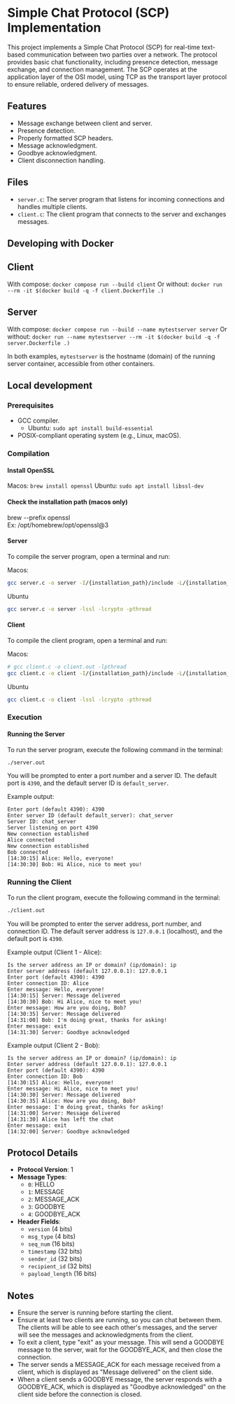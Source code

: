 # Simple Chat Protocol (SCP) Implementation

This project implements a Simple Chat Protocol (SCP) for real-time text-based communication between two parties over a network. The protocol provides basic chat functionality, including presence detection, message exchange, and connection management. The SCP operates at the application layer of the OSI model, using TCP as the transport layer protocol to ensure reliable, ordered delivery of messages.

## Features

- Message exchange between client and server.
- Presence detection.
- Properly formatted SCP headers.
- Message acknowledgment.
- Goodbye acknowledgment.
- Client disconnection handling.

## Files

- `server.c`: The server program that listens for incoming connections and handles multiple clients.
- `client.c`: The client program that connects to the server and exchanges messages.

## Developing with Docker
## Client

With compose: `docker compose run --build client`
Or without: `docker run --rm -it $(docker build -q -f client.Dockerfile .)`

## Server

With compose: `docker compose run --build --name mytestserver server`
Or without: `docker run --name mytestserver --rm -it $(docker build -q -f server.Dockerfile .)`

In both examples, `mytestserver` is the hostname (domain) of the running server container, accessible from other containers.

## Local development
### Prerequisites

- GCC compiler.
  - Ubuntu: `sudo apt install build-essential`
- POSIX-compliant operating system (e.g., Linux, macOS).

### Compilation

#### Install OpenSSL
Macos: `brew install openssl`
Ubuntu: `sudo apt install libssl-dev`

#### Check the installation path (macos only)
brew --prefix openssl   
Ex: /opt/homebrew/opt/openssl@3

#### Server

To compile the server program, open a terminal and run:

Macos:
```sh
gcc server.c -o server -I/{installation_path}/include -L/{installation_path}/lib -lssl -lcrypto -pthread
```

Ubuntu
```bash
gcc server.c -o server -lssl -lcrypto -pthread
```

#### Client

To compile the client program, open a terminal and run:

Macos:
```sh
# gcc client.c -o client.out -lpthread
gcc client.c -o client -I/{installation_path}/include -L/{installation_path}/lib -lssl -lcrypto -pthread
```

Ubuntu
```bash
gcc client.c -o client -lssl -lcrypto -pthread
```

### Execution

#### Running the Server

To run the server program, execute the following command in the terminal:

```sh
./server.out
```

You will be prompted to enter a port number and a server ID. The default port is `4390`, and the default server ID is `default_server`.

Example output:

```
Enter port (default 4390): 4390
Enter server ID (default default_server): chat_server
Server ID: chat_server
Server listening on port 4390
New connection established
Alice connected
New connection established
Bob connected
[14:30:15] Alice: Hello, everyone!
[14:30:30] Bob: Hi Alice, nice to meet you!
```

### Running the Client

To run the client program, execute the following command in the terminal:

```sh
./client.out
```

You will be prompted to enter the server address, port number, and connection ID. The default server address is `127.0.0.1` (localhost), and the default port is `4390`.

Example output (Client 1 - Alice):

```
Is the server address an IP or domain? (ip/domain): ip
Enter server address (default 127.0.0.1): 127.0.0.1
Enter port (default 4390): 4390
Enter connection ID: Alice
Enter message: Hello, everyone!
[14:30:15] Server: Message delivered
[14:30:30] Bob: Hi Alice, nice to meet you!
Enter message: How are you doing, Bob?
[14:30:35] Server: Message delivered
[14:31:00] Bob: I'm doing great, thanks for asking!
Enter message: exit
[14:31:30] Server: Goodbye acknowledged
```

Example output (Client 2 - Bob):

```
Is the server address an IP or domain? (ip/domain): ip
Enter server address (default 127.0.0.1): 127.0.0.1
Enter port (default 4390): 4390
Enter connection ID: Bob
[14:30:15] Alice: Hello, everyone!
Enter message: Hi Alice, nice to meet you!
[14:30:30] Server: Message delivered
[14:30:35] Alice: How are you doing, Bob?
Enter message: I'm doing great, thanks for asking!
[14:31:00] Server: Message delivered
[14:31:30] Alice has left the chat
Enter message: exit
[14:32:00] Server: Goodbye acknowledged
```

## Protocol Details

- **Protocol Version**: 1
- **Message Types**:
  - `0`: HELLO
  - `1`: MESSAGE
  - `2`: MESSAGE_ACK
  - `3`: GOODBYE
  - `4`: GOODBYE_ACK
- **Header Fields**:
  - `version` (4 bits)
  - `msg_type` (4 bits)
  - `seq_num` (16 bits)
  - `timestamp` (32 bits)
  - `sender_id` (32 bits)
  - `recipient_id` (32 bits)
  - `payload_length` (16 bits)

## Notes

- Ensure the server is running before starting the client.
- Ensure at least two clients are running, so you can chat between them. The clients will be able to see each other's messages, and the server will see the messages and acknowledgments from the client.
- To exit a client, type "exit" as your message. This will send a GOODBYE message to the server, wait for the GOODBYE_ACK, and then close the connection.
- The server sends a MESSAGE_ACK for each message received from a client, which is displayed as "Message delivered" on the client side.
- When a client sends a GOODBYE message, the server responds with a GOODBYE_ACK, which is displayed as "Goodbye acknowledged" on the client side before the connection is closed.
